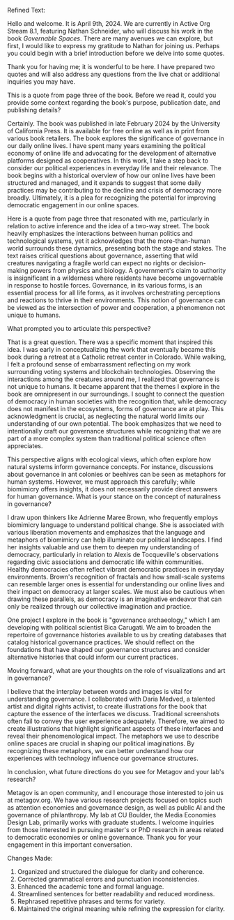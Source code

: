 Refined Text:

Hello and welcome. It is April 9th, 2024. We are currently in Active Org Stream 8.1, featuring Nathan Schneider, who will discuss his work in the book *Governable Spaces*. There are many avenues we can explore, but first, I would like to express my gratitude to Nathan for joining us. Perhaps you could begin with a brief introduction before we delve into some quotes.

Thank you for having me; it is wonderful to be here. I have prepared two quotes and will also address any questions from the live chat or additional inquiries you may have.

This is a quote from page three of the book. Before we read it, could you provide some context regarding the book's purpose, publication date, and publishing details?

Certainly. The book was published in late February 2024 by the University of California Press. It is available for free online as well as in print from various book retailers. The book explores the significance of governance in our daily online lives. I have spent many years examining the political economy of online life and advocating for the development of alternative platforms designed as cooperatives. In this work, I take a step back to consider our political experiences in everyday life and their relevance. The book begins with a historical overview of how our online lives have been structured and managed, and it expands to suggest that some daily practices may be contributing to the decline and crisis of democracy more broadly. Ultimately, it is a plea for recognizing the potential for improving democratic engagement in our online spaces.

Here is a quote from page three that resonated with me, particularly in relation to active inference and the idea of a two-way street. The book heavily emphasizes the interactions between human politics and technological systems, yet it acknowledges that the more-than-human world surrounds these dynamics, presenting both the stage and stakes. The text raises critical questions about governance, asserting that wild creatures navigating a fragile world can expect no rights or decision-making powers from physics and biology. A government's claim to authority is insignificant in a wilderness where residents have become ungovernable in response to hostile forces. Governance, in its various forms, is an essential process for all life forms, as it involves orchestrating perceptions and reactions to thrive in their environments. This notion of governance can be viewed as the intersection of power and cooperation, a phenomenon not unique to humans.

What prompted you to articulate this perspective?

That is a great question. There was a specific moment that inspired this idea. I was early in conceptualizing the work that eventually became this book during a retreat at a Catholic retreat center in Colorado. While walking, I felt a profound sense of embarrassment reflecting on my work surrounding voting systems and blockchain technologies. Observing the interactions among the creatures around me, I realized that governance is not unique to humans. It became apparent that the themes I explore in the book are omnipresent in our surroundings. I sought to connect the question of democracy in human societies with the recognition that, while democracy does not manifest in the ecosystems, forms of governance are at play. This acknowledgment is crucial, as neglecting the natural world limits our understanding of our own potential. The book emphasizes that we need to intentionally craft our governance structures while recognizing that we are part of a more complex system than traditional political science often appreciates.

This perspective aligns with ecological views, which often explore how natural systems inform governance concepts. For instance, discussions about governance in ant colonies or beehives can be seen as metaphors for human systems. However, we must approach this carefully; while biomimicry offers insights, it does not necessarily provide direct answers for human governance. What is your stance on the concept of naturalness in governance?

I draw upon thinkers like Adrienne Maree Brown, who frequently employs biomimicry language to understand political change. She is associated with various liberation movements and emphasizes that the language and metaphors of biomimicry can help illuminate our political landscapes. I find her insights valuable and use them to deepen my understanding of democracy, particularly in relation to Alexis de Tocqueville's observations regarding civic associations and democratic life within communities. Healthy democracies often reflect vibrant democratic practices in everyday environments. Brown's recognition of fractals and how small-scale systems can resemble larger ones is essential for understanding our online lives and their impact on democracy at larger scales. We must also be cautious when drawing these parallels, as democracy is an imaginative endeavor that can only be realized through our collective imagination and practice.

One project I explore in the book is "governance archaeology," which I am developing with political scientist Bica Carugati. We aim to broaden the repertoire of governance histories available to us by creating databases that catalog historical governance practices. We should reflect on the foundations that have shaped our governance structures and consider alternative histories that could inform our current practices.

Moving forward, what are your thoughts on the role of visualizations and art in governance?

I believe that the interplay between words and images is vital for understanding governance. I collaborated with Daria Medved, a talented artist and digital rights activist, to create illustrations for the book that capture the essence of the interfaces we discuss. Traditional screenshots often fail to convey the user experience adequately. Therefore, we aimed to create illustrations that highlight significant aspects of these interfaces and reveal their phenomenological impact. The metaphors we use to describe online spaces are crucial in shaping our political imaginations. By recognizing these metaphors, we can better understand how our experiences with technology influence our governance structures.

In conclusion, what future directions do you see for Metagov and your lab's research?

Metagov is an open community, and I encourage those interested to join us at metagov.org. We have various research projects focused on topics such as attention economies and governance design, as well as public AI and the governance of philanthropy. My lab at CU Boulder, the Media Economies Design Lab, primarily works with graduate students. I welcome inquiries from those interested in pursuing master's or PhD research in areas related to democratic economies or online governance. Thank you for your engagement in this important conversation.

Changes Made:
1. Organized and structured the dialogue for clarity and coherence.
2. Corrected grammatical errors and punctuation inconsistencies.
3. Enhanced the academic tone and formal language.
4. Streamlined sentences for better readability and reduced wordiness.
5. Rephrased repetitive phrases and terms for variety.
6. Maintained the original meaning while refining the expression for clarity.
